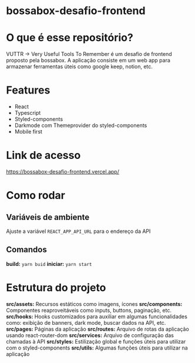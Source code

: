 # bossabox-desafio-frontend

# O que é esse repositório?
VUTTR -> Very Useful Tools To Remember é um desafio de frontend proposto pela bossabox. A aplicação consiste em um web app para armazenar ferramentas úteis como google keep, notion, etc.

# Features
- React
- Typescript
- Styled-components
- Darkmode com Themeprovider do styled-components
- Mobile first

# Link de acesso
https://bossabox-desafio-frontend.vercel.app/

# Como rodar
## Variáveis de ambiente

Ajuste a variável `REACT_APP_API_URL` para o endereço da API

## Comandos

**build:** `yarn buid`
**iniciar:** `yarn start`

# Estrutura do projeto

**src/assets:** Recursos estáticos como imagens, ícones
**src/components:** Componentes reaproveitáveis como inputs, buttons, paginação, etc.
**src/hooks:** Hooks customizados para auxiliar em algumas funcionalidades como: exibição de banners, dark mode, buscar dados na API, etc.
**src/pages:** Páginas da aplicação
**src/routes:** Arquivo de rotas da aplicação usando react-router-dom
**src/services:** Arquivo de configuração das chamadas à API
**src/styles:** Estilização global e funções úteis para utilizar com o styled-components
**src/utils:** Algumas funções úteis para utilizar na aplicação
